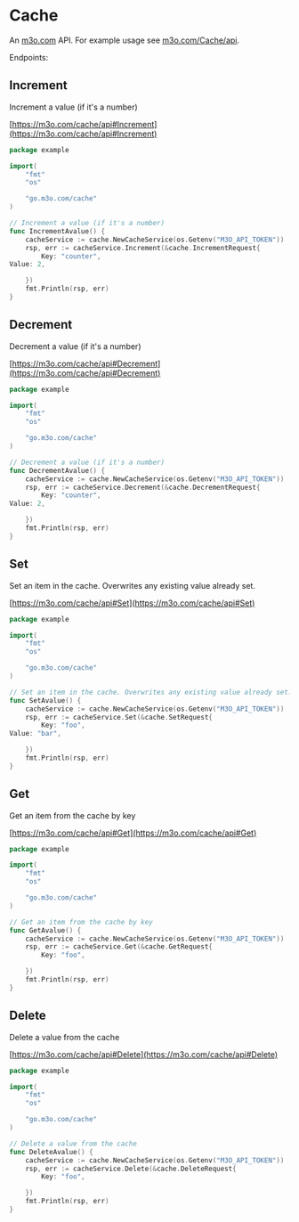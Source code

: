 # Cache

An [m3o.com](https://m3o.com) API. For example usage see [m3o.com/Cache/api](https://m3o.com/Cache/api).

Endpoints:

## Increment

Increment a value (if it's a number)


[https://m3o.com/cache/api#Increment](https://m3o.com/cache/api#Increment)

```go
package example

import(
	"fmt"
	"os"

	"go.m3o.com/cache"
)

// Increment a value (if it's a number)
func IncrementAvalue() {
	cacheService := cache.NewCacheService(os.Getenv("M3O_API_TOKEN"))
	rsp, err := cacheService.Increment(&cache.IncrementRequest{
		Key: "counter",
Value: 2,

	})
	fmt.Println(rsp, err)
}
```
## Decrement

Decrement a value (if it's a number)


[https://m3o.com/cache/api#Decrement](https://m3o.com/cache/api#Decrement)

```go
package example

import(
	"fmt"
	"os"

	"go.m3o.com/cache"
)

// Decrement a value (if it's a number)
func DecrementAvalue() {
	cacheService := cache.NewCacheService(os.Getenv("M3O_API_TOKEN"))
	rsp, err := cacheService.Decrement(&cache.DecrementRequest{
		Key: "counter",
Value: 2,

	})
	fmt.Println(rsp, err)
}
```
## Set

Set an item in the cache. Overwrites any existing value already set.


[https://m3o.com/cache/api#Set](https://m3o.com/cache/api#Set)

```go
package example

import(
	"fmt"
	"os"

	"go.m3o.com/cache"
)

// Set an item in the cache. Overwrites any existing value already set.
func SetAvalue() {
	cacheService := cache.NewCacheService(os.Getenv("M3O_API_TOKEN"))
	rsp, err := cacheService.Set(&cache.SetRequest{
		Key: "foo",
Value: "bar",

	})
	fmt.Println(rsp, err)
}
```
## Get

Get an item from the cache by key


[https://m3o.com/cache/api#Get](https://m3o.com/cache/api#Get)

```go
package example

import(
	"fmt"
	"os"

	"go.m3o.com/cache"
)

// Get an item from the cache by key
func GetAvalue() {
	cacheService := cache.NewCacheService(os.Getenv("M3O_API_TOKEN"))
	rsp, err := cacheService.Get(&cache.GetRequest{
		Key: "foo",

	})
	fmt.Println(rsp, err)
}
```
## Delete

Delete a value from the cache


[https://m3o.com/cache/api#Delete](https://m3o.com/cache/api#Delete)

```go
package example

import(
	"fmt"
	"os"

	"go.m3o.com/cache"
)

// Delete a value from the cache
func DeleteAvalue() {
	cacheService := cache.NewCacheService(os.Getenv("M3O_API_TOKEN"))
	rsp, err := cacheService.Delete(&cache.DeleteRequest{
		Key: "foo",

	})
	fmt.Println(rsp, err)
}
```
